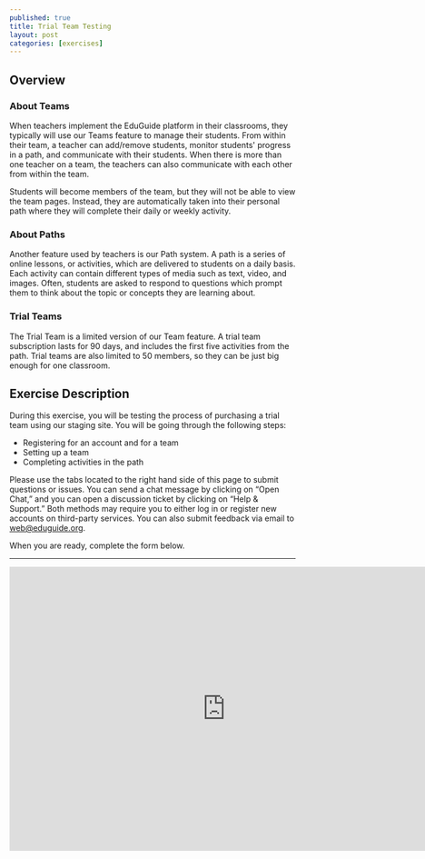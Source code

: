 ```yaml
---
published: true
title: Trial Team Testing
layout: post
categories: [exercises]
---
```

## Overview

### About Teams

When teachers implement the EduGuide platform in their classrooms, they typically will use our Teams feature to manage their students. From within their team, a teacher can add/remove students, monitor students' progress in a path, and communicate with their students. When there is more than one teacher on a team, the teachers can also communicate with each other from within the team.

Students will become members of the team, but they will not be able to  view the team pages. Instead, they are automatically taken into their personal path where they will complete their daily or weekly activity.

### About Paths

Another feature used by teachers is our Path system. A path is a series of online lessons, or activities, which are delivered to students on a daily basis. Each activity can contain different types of media such as text, video, and images. Often, students are asked to respond to questions which prompt them to think about the topic or concepts they are learning about.

### Trial Teams

The Trial Team is a limited version of our Team feature. A trial team subscription lasts for 90 days, and includes the first five activities from the path. Trial teams are also limited to 50 members, so they can be just big enough for one classroom.

## Exercise Description

During this exercise, you will be testing the process of purchasing a trial team using our staging site. You will be going through the following steps:


* Registering for an account and for a team
* Setting up a team
* Completing activities in the path

Please use the tabs located to the right hand side of this page to submit questions or issues. You can send a chat message by clicking on “Open Chat,” and you can open a discussion ticket by clicking on “Help & Support.” Both methods may require you to either log in or register new accounts on third-party services. You can also submit feedback via email to [web@eduguide.org](mailto:web@eduguide.org).

When you are ready, complete the form below.

* * *

<iframe src="https://docs.google.com/forms/d/1EQe6OjKA3uPAcKmvDmMSI8I2jVETpLDCAA49SqRLrXg/viewform?embedded=true" width="760" height="500" frameborder="0" marginheight="0" marginwidth="0">Loading...</iframe>
